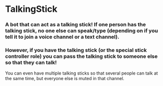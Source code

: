 # TalkingStick

### A bot that can act as a talking stick! If one person has the talking stick, no one else can speak/type (depending on if you tell it to join a voice channel or a text channel). 

### However, if you have the talking stick (or the special stick controller role) you can pass the talking stick to someone else so that they can talk!
You can even have multiple talking sticks so that several people can talk at the same time, but everyone else is muted in that channel.
